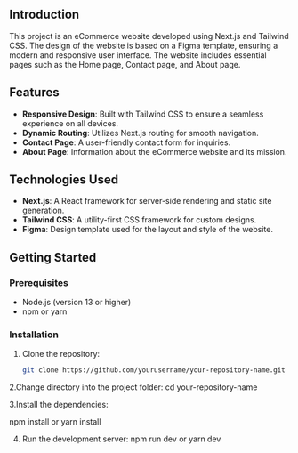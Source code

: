 ## Introduction

This project is an eCommerce website developed using Next.js and Tailwind CSS. The design of the website is based on a Figma template, ensuring a modern and responsive user interface. The website includes essential pages such as the Home page, Contact page, and About page.

## Features

- **Responsive Design**: Built with Tailwind CSS to ensure a seamless experience on all devices.
- **Dynamic Routing**: Utilizes Next.js routing for smooth navigation.
- **Contact Page**: A user-friendly contact form for inquiries.
- **About Page**: Information about the eCommerce website and its mission.

## Technologies Used

- **Next.js**: A React framework for server-side rendering and static site generation.
- **Tailwind CSS**: A utility-first CSS framework for custom designs.
- **Figma**: Design template used for the layout and style of the website.

## Getting Started

### Prerequisites

- Node.js (version 13 or higher)
- npm or yarn

### Installation
1. Clone the repository:
   ```bash
   git clone https://github.com/yourusername/your-repository-name.git
   
2.Change directory into the project folder:
cd your-repository-name

3.Install the dependencies:

npm install
or
yarn install

4. Run the development server:
npm run dev
or
yarn dev

